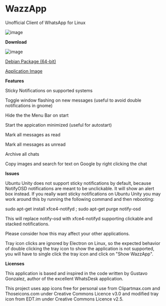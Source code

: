 # WazzApp
Unofficial Client of WhatsApp for Linux

![image](https://user-images.githubusercontent.com/79201496/109441124-4c2b7c00-7a2c-11eb-9bf8-042224ebea77.png)

**Download**

![image](https://www.debian.org/logos/openlogo-50.png)

[Debian Package (64-bit)](https://lx-dynamics.com/wazzapp_0.1.1_amd64.deb)

[Application Image](https://lx-dynamics.com/wazzapp%200.1.1.AppImage)

**Features**

Sticky Notifications on supported systems

Toggle window flashing on new messages (useful to avoid double notifications in gnome)

Hide the the Menu Bar on start

Start the appication minimized (useful for autostart)

Mark all messages as read

Mark all messages as unread

Archive all chats

Copy images and search for text on Google by right clicking the chat

**Issues**

Ubuntu Unity does not support sticky notifications by default, because NotifyOSD notifications are meant to be unclickable.
It will show an alert box instead.
If you really want sticky notifications on Ubuntu Unity you may work around this by running the following command and then rebooting:

sudo apt-get install xfce4-notifyd ; sudo apt-get purge notify-osd

This will replace notify-osd with xfce4-notifyd supporting clickable and stacked notifications.

Please consider how this may affect your other applications.

Tray icon clicks are ignored by Electron on Linux, so the expected behavior of double clicking the tray icon to show the
application is not supported, you will have to single click the tray icon and click on "Show WazzApp".

**Licenses**

This application is based and inspired in the code written by Gustavo Gonzalez, author of the excellent WhatsDesk application.

This project uses app icons free for personal use from Clipartmax.com and Thoseicons.com under Creative Commons Licence v3.0 and modified tray icon from EDT.im under Creative Commons Licence v2.5.
